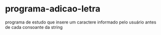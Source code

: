 # programa-adicao-letra
programa de estudo que insere um caractere informado pelo usuário antes de cada consoante da string
